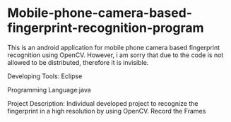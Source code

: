 Mobile-phone-camera-based-fingerprint-recognition-program
=========================================================

 This is an android application for mobile phone camera based fingerprint recognition using OpenCV. However, i am sorry that due to  the code is not allowed to be distributed, therefore it is invisible.



Developing Tools: Eclipse

Programming Language:java

Project Description: Individual developed project to recognize the fingerprint in  a high resolution by using OpenCV. Record the Frames
